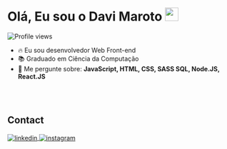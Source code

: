 <h1 align="left">Olá, Eu sou o Davi Maroto <img src="https://raw.githubusercontent.com/kaueMarques/kaueMarques/master/hi.gif" height="30px"></h1>

<p align="left"> <img src="https://komarev.com/ghpvc/?username=DaviMaroto&color=yellow" alt="Profile views" /> </p>

- 🔥 Eu sou desenvolvedor Web Front-end
- 📚 Graduado em Ciência da Computação
- 💬 Me pergunte sobre: **JavaScript, HTML, CSS, SASS SQL, Node.JS, React.JS**
  
<br><br>

## Contact

<a href="https://www.linkedin.com/in/davimaroto/" target="_blank">
  <img align="center" src="https://img.shields.io/badge/-davimaroto-05122A?style=flat&logo=linkedin" alt="linkedin"/>
</a>
<a href="https://www.instagram.com/davi_maroto15/">
 <img align="center" src="https://img.shields.io/badge/-davimaroto-05122A?style=flat&logo=instagram" alt="instagram"/>
</a>
</p>

